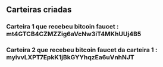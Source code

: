 ## Carteiras criadas

### Carteira 1 que recebeu bitcoin faucet : mt4GTCB4CZMZZig6aVcNw3iT4MKhUUj4B5
### Carteira 2 que recebeu bitcoin faucet da carteira 1 : myivvLXPT7EpkK1jBkGYYhqzEa6uVnhNJT
